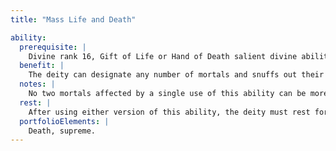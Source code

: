 ```yaml
---
title: "Mass Life and Death"

ability:
  prerequisite: |
    Divine rank 16, Gift of Life or Hand of Death salient divine ability, Life and Death salient divine ability.
  benefit: |
    The deity can designate any number of mortals and snuffs out their lives. Or the deity can designate any number of dead mortals and restore them to life.
  notes: |
    No two mortals affected by a single use of this ability can be more than one mile apart per rank of the deity. The ability is otherwise identical with the Life and Death salient divine ability.
  rest: |
    After using either version of this ability, the deity must rest for 1 minute per levels or Hit Dice of the creatures affected.
  portfolioElements: |
    Death, supreme.
---
```

